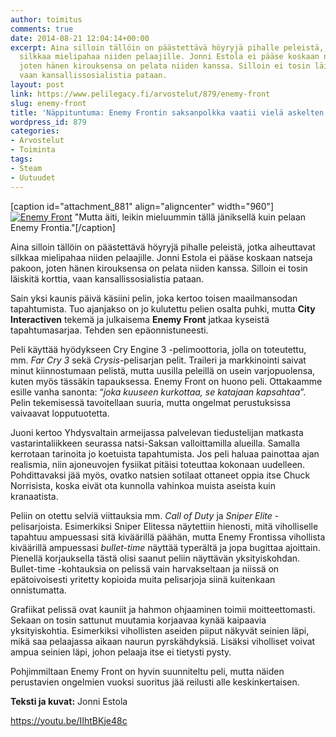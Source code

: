 ```yaml
---
author: toimitus
comments: true
date: 2014-08-21 12:04:14+00:00
excerpt: Aina silloin tällöin on päästettävä höyryjä pihalle peleistä, jotka aiheuttavat
  silkkaa mielipahaa niiden pelaajille. Jonni Estola ei pääse koskaan natseja pakoon,
  joten hänen kirouksensa on pelata niiden kanssa. Silloin ei tosin läiskitä korttia,
  vaan kansallissosialistia pataan.
layout: post
link: https://www.pelilegacy.fi/arvostelut/879/enemy-front
slug: enemy-front
title: 'Näppituntuma: Enemy Frontin saksanpolkka vaatii vielä askelten hiontaa'
wordpress_id: 879
categories:
- Arvostelut
- Toiminta
tags:
- Steam
- Uutuudet
---
```


[caption id="attachment_881" align="aligncenter" width="960"][![Enemy Front](http://www.pelilegacy.fi/wp-content/uploads/2014/08/enemy_front.jpg)](http://www.pelilegacy.fi/wp-content/uploads/2014/08/enemy_front.jpg) "Mutta äiti, leikin mieluummin tällä jäniksellä kuin pelaan Enemy Frontia."[/caption]



Aina silloin tällöin on päästettävä höyryjä pihalle peleistä, jotka aiheuttavat silkkaa mielipahaa niiden pelaajille. Jonni Estola ei pääse koskaan natseja pakoon, joten hänen kirouksensa on pelata niiden kanssa. Silloin ei tosin läiskitä korttia, vaan kansallissosialistia pataan.



Sain yksi kaunis päivä käsiini pelin, joka kertoo toisen maailmansodan tapahtumista. Tuo ajanjakso on jo kulutettu pelien osalta puhki, mutta **City Interactiven** tekemä ja julkaisema **Enemy Front** jatkaa kyseistä tapahtumasarjaa. Tehden sen epäonnistuneesti.

Peli käyttää hyödykseen Cry Engine 3 -pelimoottoria, jolla on toteutettu, mm. _Far Cry 3_ sekä _Crysis_-pelisarjan pelit. Traileri ja markkinointi saivat minut kiinnostumaan pelistä, mutta uusilla peleillä on usein varjopuolensa, kuten myös tässäkin tapauksessa. Enemy Front on huono peli. Ottakaamme esille vanha sanonta: “_joka kuuseen kurkottaa, se katajaan kapsahtaa_”. Pelin tekemisessä tavoitellaan suuria, mutta ongelmat perustuksissa vaivaavat lopputuotetta.

Juoni kertoo Yhdysvaltain armeijassa palvelevan tiedustelijan matkasta vastarintaliikkeen seurassa natsi-Saksan valloittamilla alueilla. Samalla kerrotaan tarinoita jo koetuista tapahtumista. Jos peli haluaa painottaa ajan realismia, niin ajoneuvojen fysiikat pitäisi toteuttaa kokonaan uudelleen. Pohdittavaksi jää myös, ovatko natsien sotilaat ottaneet oppia itse Chuck Norrisista, koska eivät ota kunnolla vahinkoa muista aseista kuin kranaatista.

Peliin on otettu selviä viittauksia mm. _Call of Duty_ ja _Sniper Elite_ -pelisarjoista. Esimerkiksi Sniper Elitessa näytettiin hienosti, mitä viholliselle tapahtuu ampuessasi sitä kiväärillä päähän, mutta Enemy Frontissa vihollista kiväärillä ampuessasi _bullet-time_ näyttää typerältä ja jopa bugittaa ajoittain. Pienellä korjauksella tästä olisi saanut peliin näyttävän yksityiskohdan. Bullet-time -kohtauksia on pelissä vain harvakseltaan ja niissä on epätoivoisesti yritetty kopioida muita pelisarjoja siinä kuitenkaan onnistumatta.

Grafiikat pelissä ovat kauniit ja hahmon ohjaaminen toimii moitteettomasti. Sekaan on tosin sattunut muutamia korjaavaa kynää kaipaavia yksityiskohtia. Esimerkiksi vihollisten aseiden piiput näkyvät seinien läpi, mikä saa pelaajassa aikaan naurun pyrskähdyksiä. Lisäksi viholliset voivat ampua seinien läpi, johon pelaaja itse ei tietysti pysty.

Pohjimmiltaan Enemy Front on hyvin suunniteltu peli, mutta näiden perustavien ongelmien vuoksi suoritus jää reilusti alle keskinkertaisen.

**Teksti ja kuvat:** Jonni Estola

https://youtu.be/IIhtBKje48c


